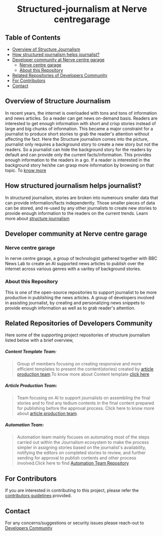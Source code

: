<h1 align="center">Structured-journalism at Nerve centregarage</h1>

## Table of Contents

* [Overview of Structure Journalism](#Overview-of-Structure-Journalism)
* [How structured journalism helps journalist\?](#How-structured-journalism-helps-journalist)
* [Developer community at Nerve centre garage](#About-developers-community)
  * [Nerve centre garage](#Nerve-centre-garage)
  * [About this Repository](#About-this-Repository)
* [Related Repositories of Developers Community](#Related-repositories-of-developers-community)
* [For Contributors](#For-contributors)
* [Contact](#contact)

## Overview of Structure Journalism

In recent years, the internet is overloaded with tons and tons of information and news articles. So a reader can get news on-demand basis. Readers are interested to get enough information with short and crisp stories instead of large and big chunks of information. This became a major constraint for a journalist to produce short stories to grab the reader's attention without affecting the fact. Here the Structure journalism comes into the picture, journalist only requires a background story to create a new story but not the readers. So a journalist can hide the background story for the readers by default and can provide only the current facts/information. This provides enough information to the readers in a go. If a reader is interested in the background story he/she can grasp more information by browsing on that topic. To [know more](https://medium.com/interactive-journalism/structured-journalism-the-next-revolution-in-storytelling-91557c48c121)

## How structured journalism helps journalist\?

In structured journalism, stories are broken into numerours smaller data that can provide information/facts independently. Those smaller pieces of data can be stored, and re-used by any other journalists to create new stories to provide enough information to the readers on the current trends. Learn more about [structure journalism](https://github.com/nervecentergarage/structured-journalism-developer-community/wiki/2.-Structured--Journalism-at-DXC-AI-COE-Garages)

## Developer community at Nerve centre garage

### Nerve centre garage

In nerve centre garage, a group of technologist gathered together with BBC News Lab to create an AI supported news articles to publish over the internet across various genres with a varitey of background stories. 

### About this Repository

This is one of the open-source repositories to support journalist to be more productive in publishing the news articles. A group of developers involved in assisting journalist,  by creating and personalizing news snippets to provide enough information as well as to grab reader's attention.

## Related Repositories of Developers Community

Here some of the supporting project repositories of structure journalism listed below with a brief overview,

##### Content Template Team:

> Group of members focusing on creating responsive and more efficient templates to present the content(stories) created by [article production team](https://github.com/nervecentergarage/structured-journalism-article-production).To know more about Content template [click here](https://github.com/nervecentergarage/structured-journalism-content-templates)

##### Article Production Team:

> Team focusing on AI to support journalists on assembling the final stories and to find any tedium contents in the final content prepared for publishing before the approval process. Click here to know more about [article production team](https://github.com/nervecentergarage/structured-journalism-article-production).

##### Automation Team:

> Automation team mainly focuses on automating most of the steps carried out within the Journalism ecosystem to make the process simpler in assigning stories based on the journalist's availability, notifying the editors on completed stories to review, and further sending for approval to publish contents and other process involved.Click here to find [Automation Team Repository](https://github.com/nervecentergarage/structured-journalism-automation)

## For Contributors

If you are interested in contributing to this project, please refer the [contributors guidelines](https://github.com/nervecentergarage/structured-journalism-developer-community/blob/main/Contributors.md) provided.

## Contact

For any concerns/suggestions or security issues please reach-out to [Developers Community](https://github.com/nervecentergarage/structured-journalism-developer-community/blob/main/Team%20members.md)
